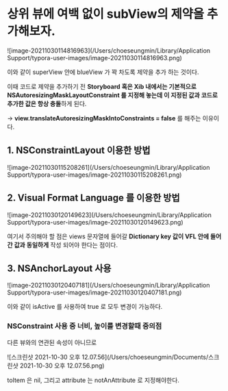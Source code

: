 # 상위 뷰에 여백 없이 subView의 제약을 추가해보자. 



![image-20211030114816963](/Users/choeseungmin/Library/Application Support/typora-user-images/image-20211030114816963.png)



이와 같이 superView 안에 blueView 가 꽉 차도록 제약을 추가 하는 것이다. 

이때 코드로 제약을 추가하기 전 **Storyboard 혹은 Xib 내에서는 기본적으로 NSAutoresizingMaskLayoutConstraint 를 지정해 놓는데 이 지정된 값과 코드로 추가한 값은 항상 충돌**하게 된다. 

-> **view.translateAutoresizingMaskIntoConstraints = false** 를 해주는 이유이다. 



## 1. NSConstraintLayout 이용한 방법

![image-20211030115208261](/Users/choeseungmin/Library/Application Support/typora-user-images/image-20211030115208261.png)



## 2. Visual Format Language 를 이용한 방법

![image-20211030120149623](/Users/choeseungmin/Library/Application Support/typora-user-images/image-20211030120149623.png)

 여기서 주의해야 할 점은 views 문자열에 들어갈 **Dictionary key 값이 VFL 안에 들어간 값과 동일하게** 작성 되어야 한다는 점이다. 



## 3. NSAnchorLayout 사용

![image-20211030120407181](/Users/choeseungmin/Library/Application Support/typora-user-images/image-20211030120407181.png)



이와 같이 isActive 를 사용하여 true 로 모두 변경이 가능하다.



### NSConstraint 사용 중 너비, 높이를 변경할때 중의점

다른 뷰와의 연관된 속성이 아니므로 

![스크린샷 2021-10-30 오후 12.07.56](/Users/choeseungmin/Documents/스크린샷 2021-10-30 오후 12.07.56.png)

toItem 은 nil, 그리고 attribute 는 notAnAttribute 로 지정해야한다. 



